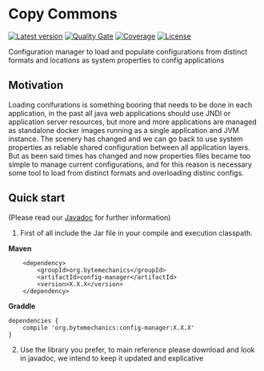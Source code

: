 # Copy Commons
[![Latest version](https://maven-badges.herokuapp.com/maven-central/org.bytemechanics/config-manager/badge.svg)](https://maven-badges.herokuapp.com/maven-central/org.bytemechanics/config-manager/badge.svg)
[![Quality Gate](https://sonarcloud.io/api/project_badges/measure?project=org.bytemechanics%3Aconfig-manager&metric=alert_status)](https://sonarcloud.io/dashboard/index/org.bytemechanics%3Aconfig-manager)
[![Coverage](https://sonarcloud.io/api/project_badges/measure?project=org.bytemechanics%3Aconfig-manager&metric=coverage)](https://sonarcloud.io/dashboard/index/org.bytemechanics%3Aconfig-manager)
[![License](https://img.shields.io/badge/License-Apache%202.0-blue.svg)](https://opensource.org/licenses/Apache-2.0)

Configuration manager to load and populate configurations from distinct formats and locations as system properties to config applications 

## Motivation
Loading conifurations is something booring that needs to be done in each application, in the past all java web applications should use JNDI or application server resources, but more and more applications are managed as standalone docker images running as a single application and JVM instance. 
The scenery has changed and we can go back to use system properties as reliable shared configuration between all application layers. But as been said times has changed and now properties files became too simple to manage current configurations, and for this reason is necessary some tool to load from distinct formats and overloading distinc configs.

## Quick start
(Please read our [Javadoc](https://config-manager.bytemechanics.org/javadoc/index.html) for further information)

1. First of all include the Jar file in your compile and execution classpath.

**Maven**
```Maven
	<dependency>
		<groupId>org.bytemechanics</groupId>
		<artifactId>config-manager</artifactId>
		<version>X.X.X</version>
	</dependency>
```
**Graddle**
```Gradle
dependencies {
    compile 'org.bytemechanics:config-manager:X.X.X'
}
```

2. Use the library you prefer, to main reference please download and look in javadoc, we intend to keep it updated and explicative


